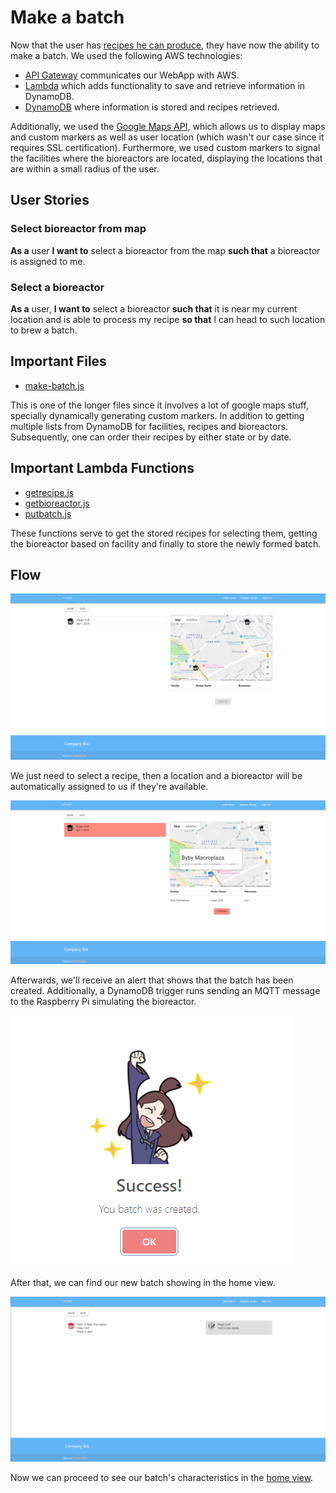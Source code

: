 # Make a batch
Now that the user has [recipes he can produce](https://github.com/KillerFarmer/BYBY/tree/master/documentation/recipe.md#flow "recipes he can produce"), they have now the ability to make a batch. We used the following AWS technologies:
* [API Gateway](https://aws.amazon.com/api-gateway/ "API Gateway") communicates our WebApp with AWS.
* [Lambda](https://aws.amazon.com/lambda/ "Lambda") which adds functionality to save and retrieve information in DynamoDB.
* [DynamoDB](https://aws.amazon.com/dynamodb/ "DynamoDB") where information is stored and recipes retrieved. 

Additionally, we used the [Google Maps API](https://developers.google.com/maps/documentation/javascript/tutorial "Maps"), which allows us to display maps and custom markers as well as user location (which wasn't our case since it requires SSL certification). Furthermore, we used custom markers to signal the facilities where the bioreactors are located, displaying the locations that are within a small radius of the user. 
## User Stories 
### Select bioreactor from map
**As a** user **I want to** select a bioreactor from the map **such that** a bioreactor is assigned to me.
### Select a bioreactor
**As a** user, **I want to** select a bioreactor **such that** it is near my current location and is able to process my recipe **so that** I can head to such location to brew a batch.
## Important Files 
* [make-batch.js](https://github.com/KillerFarmer/BYBY/tree/master/js/make-batch.js "make-batch.js")
  
This is one of the longer files since it involves a lot of google maps stuff, specially dynamically generating custom markers. In addition to getting multiple lists from DynamoDB for facilities, recipes and bioreactors. Subsequently, one can order their recipes by either state or by date. 
## Important Lambda Functions
* [getrecipe.js](https://github.com/KillerFarmer/BYBY/tree/master/LambdaFunctions/getrecipe.js "getrecipe.js")
* [getbioreactor.js](https://github.com/KillerFarmer/BYBY/tree/master/LambdaFunctions/getbioreactor.js "getbioreactor.js")
* [putbatch.js](https://github.com/KillerFarmer/BYBY/tree/master/LambdaFunctions/putbatch.js "putbatch.js")

These functions serve to get the stored recipes for selecting them, getting the bioreactor based on facility and finally to store the newly formed batch.
## Flow
![Make Batch](https://raw.githubusercontent.com/KillerFarmer/BYBY/master/documentation/img/makebatch.png "Make Batch")

We just need to select a recipe, then a location and a bioreactor will be automatically assigned to us if they're available. 

![Make Batch Selection](https://raw.githubusercontent.com/KillerFarmer/BYBY/master/documentation/img/makebatchselection.png "Make Batch Selection")

Afterwards, we'll receive an alert that shows that the batch has been created. Additionally, a DynamoDB trigger runs sending an MQTT message to the Raspberry Pi simulating the bioreactor.

![Make Batch Success](https://raw.githubusercontent.com/KillerFarmer/BYBY/master/documentation/img/makesuccess.png "Make Batch Success")

After that, we can find our new batch showing in the home view. 

![Make Batch Done](https://raw.githubusercontent.com/KillerFarmer/BYBY/master/documentation/img/makebatchdone.png "Make Batch Done")

Now we can proceed to see our batch's characteristics in the [home view](https://github.com/KillerFarmer/BYBY/tree/master/documentation/home.md#batch "home view").
